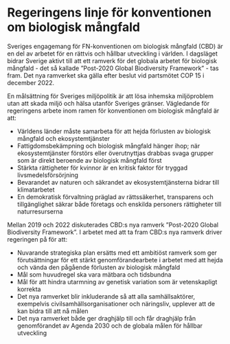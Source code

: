 # Regeringens linje för konventionen om biologisk mångfald

Sveriges engagemang för FN\-konventionen om biologisk mångfald (CBD) är en del av arbetet för en rättvis och hållbar utveckling i världen. I dagsläget bidrar Sverige aktivt till att ett ramverk för det globala arbetet för biologisk mångfald \- det så kallade ”Post\-2020 Global Biodiversity Framework” \- tas fram. Det nya ramverket ska gälla efter beslut vid partsmötet COP 15 i december 2022\.


En målsättning för Sveriges miljöpolitik är att lösa inhemska miljöproblem utan att skada miljö och hälsa utanför Sveriges gränser. Vägledande för regeringens arbete inom ramen för konventionen om biologisk mångfald är att:

* Världens länder måste samarbeta för att hejda förlusten av biologisk mångfald och ekosystemtjänster
* Fattigdomsbekämpning och biologisk mångfald hänger ihop; när ekosystemtjänster förstörs eller överutnyttjas drabbas svaga grupper som är direkt beroende av biologisk mångfald först
* Stärkta rättigheter för kvinnor är en kritisk faktor för tryggad livsmedelsförsörjning
* Bevarandet av naturen och säkrandet av ekosystemtjänsterna bidrar till klimatarbetet
* En demokratisk förvaltning präglad av rättssäkerhet, transparens och tillgänglighet säkrar både företags och enskilda personers rättigheter till naturresurserna

Mellan 2019 och 2022 diskuterades CBD:s nya ramverk ”Post\-2020 Global Biodiversity Framework”. I arbetet med att ta fram CBD:s nya ramverk driver regeringen på för att:

* Nuvarande strategiska plan ersätts med ett ambitiöst ramverk som ger förutsättningar för ett stärkt genomförandearbete i arbetet med att hejda och vända den pågående förlusten av biologisk mångfald
* Mål som huvudregel ska vara mätbara och tidsbundna
* Mål för att hindra utarmning av genetisk variation som är vetenskapligt korrekta
* Det nya ramverket blir inkluderande så att alla samhällsaktörer, exempelvis civilsamhällsorganisationer och näringsliv, upplever att de kan bidra till att nå målen
* Det nya ramverket både ger draghjälp till och får draghjälp från genomförandet av Agenda 2030 och de globala målen för hållbar utveckling
